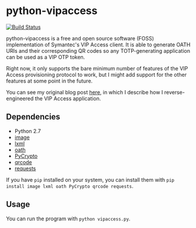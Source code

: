 # python-vipaccess

[![Build Status](https://travis-ci.org/cyrozap/python-vipaccess.svg?branch=master)](https://travis-ci.org/cyrozap/python-vipaccess)

python-vipaccess is a free and open source software (FOSS) implementation of
Symantec's VIP Access client. It is able to generate OATH URIs and their
corresponding QR codes so any TOTP-generating application can be used as a VIP
OTP token.

Right now, it only supports the bare minimum number of features of the VIP
Access provisioning protocol to work, but I might add support for the other
features at some point in the future.

You can see my original blog post [here][1], in which I describe how I
reverse-engineered the VIP Access application.

## Dependencies

- Python 2.7
- [image](https://pypi.python.org/pypi/image/1.3.3)
- [lxml](https://pypi.python.org/pypi/lxml/3.4.0)
- [oath](https://pypi.python.org/pypi/oath/1.2)
- [PyCrypto](https://pypi.python.org/pypi/pycrypto/2.6.1)
- [qrcode](https://pypi.python.org/pypi/qrcode/5.0.1)
- [requests](https://pypi.python.org/pypi/requests/)

If you have `pip` installed on your system, you can install them with
`pip install image lxml oath PyCrypto qrcode requests`.

## Usage

You can run the program with `python vipaccess.py`. 


[1]: http://www.cyrozap.com/2014/09/29/reversing-the-symantec-vip-access-provisioning-protocol/
